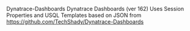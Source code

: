 Dynatrace-Dashboards
Dynatrace Dashboards (ver 162) Uses Session Properties and USQL
Templates based on JSON from https://github.com/TechShady/Dynatrace-Dashboards
